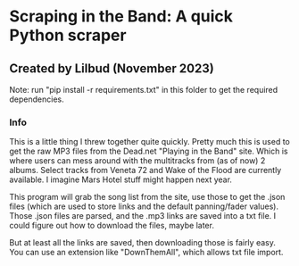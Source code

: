 # Scraping in the Band: A quick Python scraper
## Created by Lilbud (November 2023)

Note: run "pip install -r requirements.txt" in this folder to get the required dependencies.

### Info
This is a little thing I threw together quite quickly. Pretty much this is used to get the raw MP3 files from the Dead.net "Playing in the Band" site.
Which is where users can mess around with the multitracks from (as of now) 2 albums. Select tracks from Veneta 72 and Wake of the Flood are currently available.
I imagine Mars Hotel stuff might happen next year.

This program will grab the song list from the site, use those to get the .json files (which are used to store links and the default panning/fader values). 
Those .json files are parsed, and the .mp3 links are saved into a txt file. I could figure out how to download the files, maybe later.

But at least all the links are saved, then downloading those is fairly easy. You can use an extension like "DownThemAll", which allows txt file import.